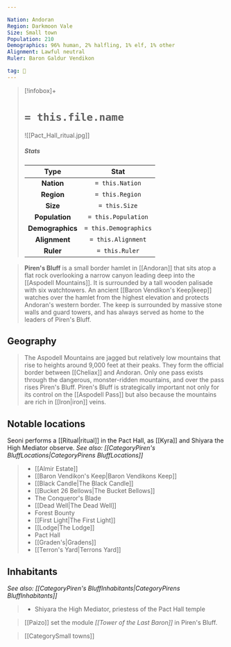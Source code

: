 ```yaml
---

Nation: Andoran
Region: Darkmoon Vale
Size: Small town
Population: 210
Demographics: 96% human, 2% halfling, 1% elf, 1% other
Alignment: Lawful neutral
Ruler: Baron Galdur Vendikon

tag: 🌃
---
```


> [!infobox]+
> #  `= this.file.name`
> ![[Pact_Hall_ritual.jpg]]
> ##### Stats
> Type | Stat |
> :---:|:---:|
> **Nation** | `= this.Nation` |
> **Region** | `= this.Region` |
> **Size** | `= this.Size` |
> **Population** | `= this.Population` |
> **Demographics** | `= this.Demographics` |
> **Alignment** | `= this.Alignment` |
> **Ruler** | `= this.Ruler` |



> **Piren's Bluff** is a small border hamlet in [[Andoran]] that sits atop a flat rock overlooking a narrow canyon leading deep into the [[Aspodell Mountains]]. It is surrounded by a tall wooden palisade with six watchtowers. An ancient [[Baron Vendikon's Keep|keep]] watches over the hamlet from the highest elevation and protects Andoran's western border. The keep is surrounded by massive stone walls and guard towers, and has always served as home to the leaders of Piren's Bluff.



## Geography

> The Aspodell Mountains are jagged but relatively low mountains that rise to heights around 9,000 feet at their peaks. They form the official border between [[Cheliax]] and Andoran. Only one pass exists through the dangerous, monster-ridden mountains, and over the pass rises Piren's Bluff. Piren's Bluff is strategically important not only for its control on the [[Aspodell Pass]] but also because the mountains are rich in [[Iron|iron]] veins.


## Notable locations

 
 Seoni performs a [[Ritual|ritual]] in the Pact Hall, as [[Kyra]] and Shiyara the High Mediator observe.
*See also: [[CategoryPiren's BluffLocations|CategoryPirens BluffLocations]]*
> - [[Almir Estate]]
> - [[Baron Vendikon's Keep|Baron Vendikons Keep]]
> - [[Black Candle|The Black Candle]]
> - [[Bucket 26 Bellows|The Bucket  Bellows]]
> - The Conqueror's Blade
> - [[Dead Well|The Dead Well]]
> - Forest Bounty
> - [[First Light|The First Light]]
> - [[Lodge|The Lodge]]
> - Pact Hall
> - [[Graden's|Gradens]]
> - [[Terron's Yard|Terrons Yard]]

## Inhabitants

*See also: [[CategoryPiren's BluffInhabitants|CategoryPirens BluffInhabitants]]*
> - Shiyara the High Mediator, priestess of the Pact Hall temple

> [[Paizo]] set the module *[[Tower of the Last Baron]]* in Piren's Bluff.



> [[CategorySmall towns]]






